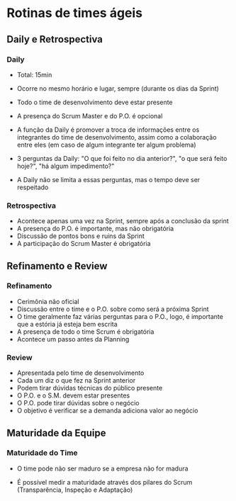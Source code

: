 # Rotinas de times ágeis

## Daily e Retrospectiva

### Daily
- Total: 15min
- Ocorre no mesmo horário e lugar, sempre (durante os dias da Sprint)
- Todo o time de desenvolvimento deve estar presente
- A presença do Scrum Master e do P.O. é opcional
- A função da Daily é promover a troca de informações entre os integrantes do time de desenvolvimento, assim como a colaboração entre eles (em caso de algum integrante ter algum problema)

- 3 perguntas da Daily: "O que foi feito no dia anterior?", "o que será feito hoje?", "há algum impedimento?"

- A Daily não se limita a essas perguntas, mas o tempo deve ser respeitado

### Retrospectiva
- Acontece apenas uma vez na Sprint, sempre após a conclusão da sprint
- A presença do P.O. é importante, mas não obrigatória
- Discussão de pontos bons e ruins da Sprint
- A participação do Scrum Master é obrigatória

## Refinamento e Review

### Refinamento
- Cerimônia não oficial
- Discussão entre o time e o P.O. sobre como será a próxima Sprint
- O time geralmente faz várias perguntas para o P.O., logo, é importante que a estória já esteja bem escrita
- A presença de todo o time Scrum é obrigatória
- Acontece um passo antes da Planning

### Review
- Apresentada pelo time de desenvolvimento
- Cada um diz o que fez na Sprint anterior
- Podem tirar dúvidas técnicas do público presente
- O P.O. e o S.M. devem estar presentes
- O P.O. pode tirar dúvidas sobre o negócio
- O objetivo é verificar se a demanda adiciona valor ao negócio

## Maturidade da Equipe

### Maturidade do Time
- O time pode não ser maduro se a empresa não for madura

- É possível medir a maturidade através dos pilares do Scrum (Transparência, Inspeção e Adaptação)